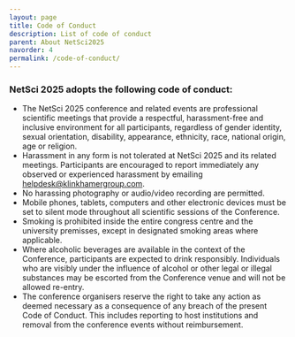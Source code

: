 ```yaml
---
layout: page
title: Code of Conduct
description: List of code of conduct
parent: About NetSci2025
navorder: 4
permalink: /code-of-conduct/
---
```



### NetSci 2025 adopts the following code of conduct: 
- The NetSci 2025 conference and related events are professional scientific meetings that provide a respectful, harassment-free and inclusive environment for all participants, regardless of gender identity, sexual orientation, disability, appearance, ethnicity, race, national origin, age or religion.
- Harassment in any form is not tolerated at NetSci 2025 and its related meetings. Participants are encouraged to report immediately any observed or experienced harassment by emailing [helpdesk@klinkhamergroup.com](mailto:helpdesk@klinkhamergroup.com).
- No harassing photography or audio/video recording are permitted.
- Mobile phones, tablets, computers and other electronic devices must be set to silent mode throughout all scientific sessions of the Conference.
- Smoking is prohibited inside the entire congress centre and the university premisses, except in designated smoking areas where applicable.
- Where alcoholic beverages are available in the context of the Conference, participants are expected to drink responsibly. Individuals who are visibly under the influence of alcohol or other legal or illegal substances may be escorted from the Conference venue and will not be allowed re-entry.
- The conference organisers reserve the right to take any action as deemed necessary as a consequence of any breach of the present Code of Conduct. This includes reporting to host institutions and removal from the conference events without reimbursement.

